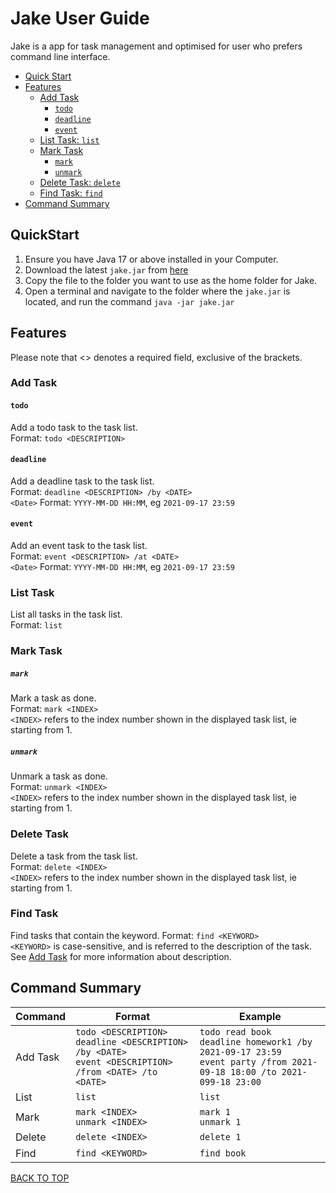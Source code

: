 # Jake User Guide
Jake is a app for task management and optimised for user who prefers command line interface.
- [Quick Start](#quickstart)
- [Features](#features)
  - [Add Task](#add-task)
    - [`todo`](#todo)
    - [`deadline`](#deadline)
    - [`event`](#event)
  - [List Task: `list`](#list-task)
  - [Mark Task](#mark-task)
    - [`mark`](#mark)
    - [`unmark`](#unmark)
  - [Delete Task: `delete`](#delete-task)
  - [Find Task: `find`](#find-task)
- [Command Summary](#command-summary)
## QuickStart
1. Ensure you have Java 17 or above installed in your Computer. 
2. Download the latest `jake.jar` from [here](https://github.com/Lyam-T/ip/releases/tag/A-Release)
3. Copy the file to the folder you want to use as the home folder for Jake.
4. Open a terminal and navigate to the folder where the `jake.jar` is located, and run the command `java -jar jake.jar`
## Features
Please note that <> denotes a required field, exclusive of the brackets.
### Add Task
#### `todo`
Add a todo task to the task list.  
Format: `todo <DESCRIPTION>`
#### `deadline`
Add a deadline task to the task list.  
Format: `deadline <DESCRIPTION> /by <DATE>`  
`<Date>` Format: `YYYY-MM-DD HH:MM`, eg `2021-09-17 23:59`
#### `event`
Add an event task to the task list.  
Format: `event <DESCRIPTION> /at <DATE>`  
`<Date>` Format: `YYYY-MM-DD HH:MM`, eg `2021-09-17 23:59`
### List Task
List all tasks in the task list.  
Format: `list`
### Mark Task
##### `mark`
Mark a task as done.  
Format: `mark <INDEX>`  
`<INDEX>` refers to the index number shown in the displayed task list, ie starting from 1.
##### `unmark`
Unmark a task as done.  
Format: `unmark <INDEX>`  
`<INDEX>` refers to the index number shown in the displayed task list, ie starting from 1.
### Delete Task
Delete a task from the task list.  
Format: `delete <INDEX>`  
`<INDEX>` refers to the index number shown in the displayed task list, ie starting from 1.
### Find Task
Find tasks that contain the keyword.
Format: `find <KEYWORD>`  
`<KEYWORD>` is case-sensitive, and is referred to the description of the task. See [Add Task](#add-task) for more information about description.
## Command Summary
| Command  | Format                                                                                                             | Example                                                                                                                           |
|----------|--------------------------------------------------------------------------------------------------------------------|-----------------------------------------------------------------------------------------------------------------------------------|
| Add Task | `todo <DESCRIPTION>` <br/> `deadline <DESCRIPTION> /by <DATE>` <br/> `event <DESCRIPTION> /from <DATE> /to <DATE>` | `todo read book` <br/> `deadline homework1 /by 2021-09-17 23:59` <br/> `event party /from 2021-09-18 18:00 /to 2021-099-18 23:00` |
| List     | `list`                                                                                                             | `list`                                                                                                                            |
| Mark     | `mark <INDEX>` <br/> `unmark <INDEX>`                                                                              | `mark 1` <br/> `unmark 1`                                                                                                          |
| Delete   | `delete <INDEX>`                                                                                                   | `delete 1`                                                                                                                        |
| Find     | `find <KEYWORD>`                                                                                                   | `find book`                                                                                                                       |

[BACK TO TOP](#jake-user-guide)
